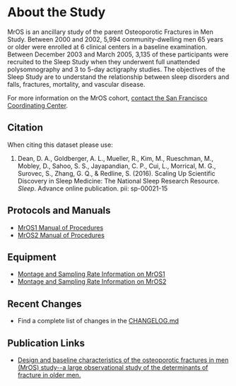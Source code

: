 # About the Study

MrOS is an ancillary study of the parent Osteoporotic Fractures in Men Study. Between 2000 and 2002, 5,994 community-dwelling men 65 years or older were enrolled at 6 clinical centers in a baseline examination. Between December 2003 and March 2005, 3,135 of these participants were recruited to the Sleep Study when they underwent full unattended polysomnography and 3 to 5-day actigraphy studies. The objectives of the Sleep Study are to understand the relationship between sleep disorders and falls, fractures, mortality, and vascular disease.

For more information on the MrOS cohort, [contact the San Francisco Coordinating Center](http://coordinatingcenter.ucsf.edu/research/studies.php).

## Citation

When citing this dataset please use:

1. Dean, D. A., Goldberger, A. L., Mueller, R., Kim, M., Rueschman, M., Mobley, D., Sahoo, S. S., Jayapandian, C. P., Cui, L., Morrical, M. G., Surovec, S., Zhang, G. Q., & Redline, S. (2016). Scaling Up Scientific Discovery in Sleep Medicine: The National Sleep Research Resource. *Sleep*. Advance online publication. pii: sp-00021-15

## Protocols and Manuals

- [MrOS1 Manual of Procedures](:files_path:/documentation?f=MrOS_Visit1_PSG_Manual_of_Procedures.pdf)
- [MrOS2 Manual of Procedures](:files_path:/documentation?f=MrOS_Visit2_PSG_Manual_of_Procedures.pdf)

## Equipment
- [Montage and Sampling Rate Information on MrOS1](:pages_path:/equipment-mros1.md)
- [Montage and Sampling Rate Information on MrOS2](:pages_path:/equipment-mros2.md)

## Recent Changes

- Find a complete list of changes in the [CHANGELOG.md](:pages_path:/CHANGELOG.md)

## Publication Links

- [Design and baseline characteristics of the osteoporotic fractures in men (MrOS) study--a large observational study of the determinants of fracture in older men.](http://www.ncbi.nlm.nih.gov/pubmed/16084776)
